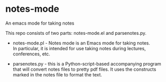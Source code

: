 # notes-mode
An emacs mode for taking notes

This repo consists of two parts: notes-mode.el and parsenotes.py.

* notes-mode.pl - Notes mode is an Emacs mode for taking notes.  
In particular, it is intended for use taking notes during lectures, conferences, etc.

* parsenotes.py - this is a Python-script-based accompanying program that will convert 
notes files to pretty pdf files.  It uses the constructs marked in the notes file to 
format the text.
